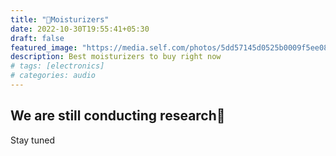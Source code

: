 ```yaml
---
title: "🧴Moisturizers"
date: 2022-10-30T19:55:41+05:30
draft: false
featured_image: "https://media.self.com/photos/5dd57145d0525b0009f5ee08/4:3/w_2560%2Cc_limit/GettyImages-172229249.jpg"
description: Best moisturizers to buy right now
# tags: [electronics]
# categories: audio
---
```


## We are still conducting research🧴
Stay tuned